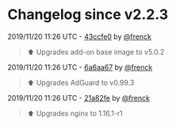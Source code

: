 # Changelog since v2.2.3

2019/11/20 11:26 UTC - [43ccfe0](https://github.com/hassio-addons/addon-adguard-home/commit/43ccfe0a209ee584b271275208167d0c6d2e93dd) by [@frenck](https://github.com/frenck)
> :arrow_up: Upgrades add-on base image to v5.0.2 

2019/11/20 11:26 UTC - [6a6aa67](https://github.com/hassio-addons/addon-adguard-home/commit/6a6aa67b917291ac5803a016b60600be3f29f18b) by [@frenck](https://github.com/frenck)
> :arrow_up: Upgrades AdGuard to v0.99.3 

2019/11/20 11:26 UTC - [21a82fe](https://github.com/hassio-addons/addon-adguard-home/commit/21a82feb67af7ef551c0fbfe70f43c6dfaacd9f2) by [@frenck](https://github.com/frenck)
> :arrow_up: Upgrades nginx to 1.16.1-r1 

